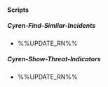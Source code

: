 
#### Scripts
##### Cyren-Find-Similar-Incidents
- %%UPDATE_RN%%
##### Cyren-Show-Threat-Indicators
- %%UPDATE_RN%%
